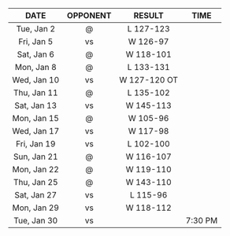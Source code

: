|    DATE     |        OPPONENT         |    RESULT    |  TIME   |
|:-----------:|:-----------------------:|:------------:|:-------:|
| Tue, Jan 2  |    @ [](/r/thunder)     |  L 127-123   |         |
| Fri, Jan 5  |   vs [](/r/utahjazz)    |   W 126-97   |         |
| Sat, Jan 6  |     @ [](/r/pacers)     |  W 118-101   |         |
| Mon, Jan 8  |     @ [](/r/pacers)     |  L 133-131   |         |
| Wed, Jan 10 | vs [](/r/timberwolves)  | W 127-120 OT |         |
| Thu, Jan 11 |    @ [](/r/mkebucks)    |  L 135-102   |         |
| Sat, Jan 13 |    vs [](/r/rockets)    |  W 145-113   |         |
| Mon, Jan 15 | @ [](/r/torontoraptors) |   W 105-96   |         |
| Wed, Jan 17 |   vs [](/r/nbaspurs)    |   W 117-98   |         |
| Fri, Jan 19 | vs [](/r/denvernuggets) |  L 102-100   |         |
| Sun, Jan 21 |    @ [](/r/rockets)     |  W 116-107   |         |
| Mon, Jan 22 |   @ [](/r/mavericks)    |  W 119-110   |         |
| Thu, Jan 25 |      @ [](/r/heat)      |  W 143-110   |         |
| Sat, Jan 27 |  vs [](/r/laclippers)   |   L 115-96   |         |
| Mon, Jan 29 | vs [](/r/nolapelicans)  |  W 118-112   |         |
| Tue, Jan 30 |    vs [](/r/pacers)     |              | 7:30 PM |